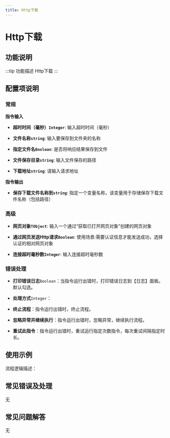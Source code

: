 ```yaml
---
title: Http下载
---
```


# Http下载

## 功能说明

:::tip 功能描述
Http下载
:::

## 配置项说明

### 常规

**指令输入**

- **超时时间（毫秒）`Integer`**: 输入超时时间（毫秒）

- **文件名称`string`**: 输入要保存到文件夹的名称

- **指定文件名`Boolean`**: 是否将响应结果保存到文件

- **文件保存目录`string`**: 输入文件保存的路径

- **下载地址`string`**: 请输入请求地址


**指令输出**

- **保存下载文件名称到`string`**: 指定一个变量名称，该变量用于存储保存下载文件名称（包括路径）

### 高级

- **网页对象`TObject`**: 输入一个通过“获取已打开网页对象”创建的网页对象

- **通过网页发送Http请求`Boolean`**: 使用场景:需要认证信息才能发送成功，选择认证的相对网页对象

- **连接超时毫秒数`Integer`**: 输入连接超时毫秒数

### 错误处理

- **打印错误日志**`Boolean`：当指令运行出错时，打印错误日志到【日志】面板。默认勾选。

- **处理方式**`Integer`：

 - **终止流程**：指令运行出错时，终止流程。

 - **忽略异常并继续执行**：指令运行出错时，忽略异常，继续执行流程。

 - **重试此指令**：指令运行出错时，重试运行指定次数指令，每次重试间隔指定时长。

## 使用示例

流程逻辑描述：

## 常见错误及处理

无

## 常见问题解答

无

